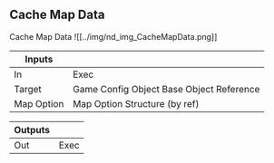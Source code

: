 ## Cache Map Data
Cache Map Data
![[../img/nd_img_CacheMapData.png]]

|Inputs||
|--|--|
| In | Exec |
| Target | Game Config Object Base Object Reference |
| Map Option | Map Option Structure (by ref) |

|Outputs||
|--|--|
| Out | Exec |

